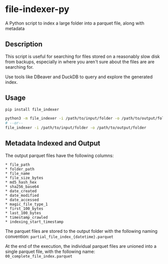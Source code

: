 # file-indexer-py
A Python script to index a large folder into a parquet file, along with metadata

## Description

This script is useful for searching for files stored on a reasonably slow disk
from backups, especially in where you aren't sure about the files are are
searching for.

Use tools like DBeaver and DuckDB to query and explore the generated index.

## Usage

```bash
pip install file_indexer

python3 -m file_indexer -i /path/to/input/folder -o /path/to/output/folder
# --or--
file_indexer -i /path/to/input/folder -o /path/to/output/folder
```

## Metadata Indexed and Output

The output parquet files have the following columns:

    * file_path
    * folder_path
    * file_name
    * file_size_bytes
    * md5_hash_hex
    * sha256_base64
    * date_created
    * date_modified
    * date_accessed
    * magic_file_type_1
    * first_100_bytes
    * last_100_bytes
    * timestamp_crawled
    * indexing_start_timestamp

The parquet files are stored to the output folder with the following naming convention: `partial_file_index_{datetime}.parquet`

At the end of the execution, the individual parquet files are unioned into a single parquet file, with the following name: `00_complete_file_index.parquet`
